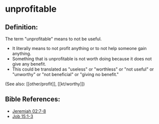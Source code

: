 # unprofitable #

## Definition: ##

The term "unprofitable" means to not be useful.

* It literally means to not profit anything or to not help someone gain anything.
* Something that is unprofitable is not worth doing because it does not give any benefit.
* This could be translated as "useless" or "worthless" or "not useful" or "unworthy" or "not beneficial" or "giving no benefit."

(See also: [[other/profit]], [[kt/worthy]])

## Bible References: ##

* [Jeremiah 02:7-8](en/tn/jer/help/02/07)
* [Job 15:1-3](en/tn/job/help/15/01)
